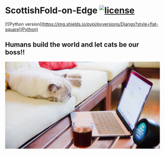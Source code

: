 # ScottishFold-on-Edge [![license](https://img.shields.io/github/license/dec0dOS/amazing-github-template.svg?style=flat-square)](LICENSE)
[![Python version](https://img.shields.io/pypi/pyversions/Django?style=flat-square](Python)



## Humans build the world and let cats be our boss!!

<p align="center">
  <img src="https://github.com/donkyduck/ScottishFold-on-Edge/blob/main/Figure_CAT/Cat_work.jpg"/>
</p>
